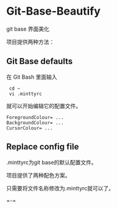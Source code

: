 # Git-Base-Beautify

git base 界面美化

项目提供两种方法：


## Git Base defaults

在 Git Bash 里面输入

	 cd ~
	 vi .minttyrc

就可以开始编辑它的配置文件。

	ForegroundColour= ...
	BackgroundColour= ...
	CursorColour= ...

## Replace config file

.minttyrc为git base的默认配置文件。

项目提供了两种配色方案。

只需要将文件名称修改为.minttyrc就可以了。

=-=
